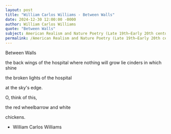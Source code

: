 ```yaml
---
layout: post
title: "William Carlos Williams - Between Walls"
date: 2024-12-30 12:00:00 -0000
author: William Carlos Williams
quote: "Between Walls"
subject: American Realism and Nature Poetry (Late 19th–Early 20th century)
permalink: /American Realism and Nature Poetry (Late 19th–Early 20th century)/William Carlos Williams/William Carlos Williams - Between Walls
---
```


Between Walls

the back wings
of the hospital
where nothing
will grow lie cinders
in which shine

the broken
lights of the hospital

at the sky's edge.

O, think of
this,

the red wheelbarrow
and white

chickens.

- William Carlos Williams
